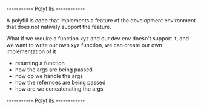 ----------- Polyfills ------------


A polyfill is code that implements a feature of the development environment that does not natively support the feature.

What if we require a function xyz and our dev env doesn't support it, and we want to write our own xyz function, we can create our own implementation of it

 - returning a function
 - how the args are being passed
 - how do we handle the args
 - how the refernces are being passed
 - how are we concatenating the args


----------- Polyfills ------------
